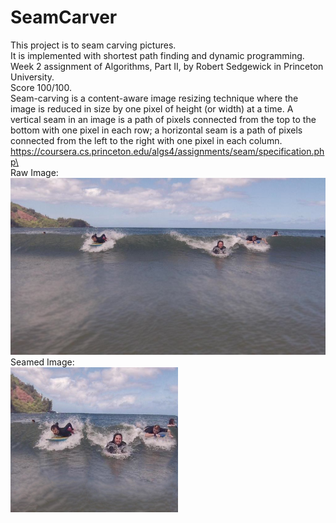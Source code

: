 # SeamCarver
This project is to seam carving pictures.\
It is implemented with shortest path finding and dynamic programming.\
Week 2 assignment of Algorithms, Part II, by Robert Sedgewick in Princeton University.\
Score 100/100.\
Seam-carving is a content-aware image resizing technique where the image is reduced in size by one pixel of height (or width) at a time. A vertical seam in an image is a path of pixels connected from the top to the bottom with one pixel in each row; a horizontal seam is a path of pixels connected from the left to the right with one pixel in each column.\
https://coursera.cs.princeton.edu/algs4/assignments/seam/specification.php\
\
Raw Image:\
![Raw Image](HJocean.png)\
Seamed Image:\
![Raw Image](HJocean_Seamed.png)
